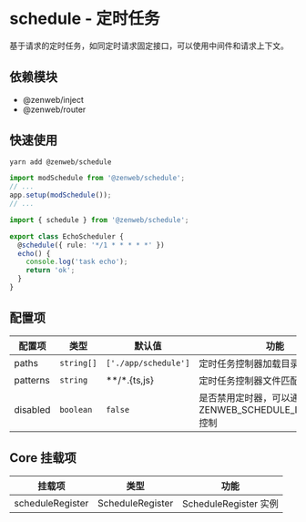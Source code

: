 # schedule - 定时任务

基于请求的定时任务，如同定时请求固定接口，可以使用中间件和请求上下文。

## 依赖模块

- @zenweb/inject
- @zenweb/router

## 快速使用

```bash
yarn add @zenweb/schedule
```

```ts title="src/index.ts"
import modSchedule from '@zenweb/schedule';
// ...
app.setup(modSchedule());
// ...
```

```ts title="src/schedule/echo.ts"
import { schedule } from '@zenweb/schedule';

export class EchoScheduler {
  @schedule({ rule: '*/1 * * * * *' })
  echo() {
    console.log('task echo');
    return 'ok';
  }
}
```

## 配置项

| 配置项 | 类型 | 默认值 | 功能 |
| ----- | --- | ----- | ---- |
| paths | `string[]` | `['./app/schedule']` | 定时任务控制器加载目录
| patterns | `string` | **/*.{ts,js} | 定时任务控制器文件匹配规则
| disabled | `boolean` | `false` | 是否禁用定时器，可以通过环境变量 ZENWEB_SCHEDULE_DISABLED=1 控制

## Core 挂载项

| 挂载项 | 类型 | 功能 |
| ----- | --- | ---- |
| scheduleRegister | ScheduleRegister | ScheduleRegister 实例
